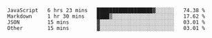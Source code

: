 
<!--
**xy406043/xy406043** is a ✨ _special_ ✨ repository because its `README.md` (this file) appears on your GitHub profile.

Here are some ideas to get you started:

- 🔭 I’m currently working on ...
- 🌱 I’m currently learning ...
- 👯 I’m looking to collaborate on ...
- 🤔 I’m looking for help with ...
- 💬 Ask me about ...
- 📫 How to reach me: ...
- 😄 Pronouns: ...
- ⚡ Fun fact: ...
-->

<!--START_SECTION:waka-->

```text
JavaScript   6 hrs 23 mins   ██████████████████▓░░░░░░   74.38 %
Markdown     1 hr 30 mins    ████▒░░░░░░░░░░░░░░░░░░░░   17.62 %
JSON         15 mins         ▓░░░░░░░░░░░░░░░░░░░░░░░░   03.01 %
Other        15 mins         ▓░░░░░░░░░░░░░░░░░░░░░░░░   03.01 %
```

<!--END_SECTION:waka-->
